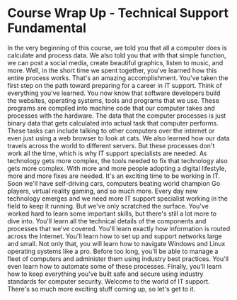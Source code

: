 # Course Wrap Up - Technical Support Fundamental

In the very beginning of this course, we told you that all a computer does is calculate and process data. We also told you that with that simple function, we can post a social media, create beautiful graphics, listen to music, and more. Well, in the short time we spent together, you've learned how this entire process works. That's an amazing accomplishment. You've taken the first step on the path toward preparing for a career in IT support. Think of everything you've learned. You now know that software developers build the websites, operating systems, tools and programs that we use. These programs are compiled into machine code that our computer takes and processes with the hardware. The data that the computer processes is just binary data that gets calculated into actual task that computer performs. These tasks can include talking to other computers over the internet or even just using a web browser to look at cats. We also learned how our data travels across the world to different servers. But these processes don't work all the time, which is why IT support specialists are needed. As technology gets more complex, the tools needed to fix that technology also gets more complex. With more and more people adopting a digital lifestyle, more and more fixes are needed. It's an exciting time to be working in IT. Soon we'll have self-driving cars, computers beating world champion Go players, virtual reality gaming, and so much more. Every day new technology emerges and we need more IT support specialist working in the field to keep it running. But we've only scratched the surface. You've worked hard to learn some important skills, but there's still a lot more to dive into. You'll learn all the technical details of the components and processes that we've covered. You'll learn exactly how information is routed across the Internet. You'll learn how to set up and support networks large and small. Not only that, you will learn how to navigate Windows and Linux operating systems like a pro. Before too long, you'll be able to manage a fleet of computers and administer them using industry best practices. You'll even learn how to automate some of these processes. Finally, you'll learn how to keep everything you've built safe and secure using industry standards for computer security. Welcome to the world of IT support. There's so much more exciting stuff coming up, so let's get to it.

